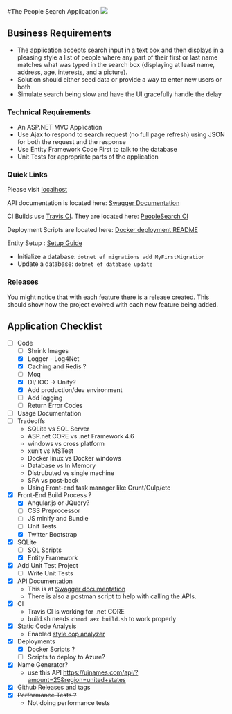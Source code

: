 #The People Search Application ![](https://travis-ci.org/supermitsuba/PeopleSearch.svg?branch=master)

## Business Requirements

- The application accepts search input in a text box and then displays in a pleasing style a list of people where any part of their first or last name matches what was typed in the search box (displaying at least name, address, age, interests, and a picture). 
- Solution should either seed data or provide a way to enter new users or both
- Simulate search being slow and have the UI gracefully handle the delay

### Technical Requirements

- An ASP.NET MVC Application 
- Use Ajax to respond to search request (no full page refresh) using JSON for both the request and the response
- Use Entity Framework Code First to talk to the database
- Unit Tests for appropriate parts of the application

### Quick Links

Please visit [localhost](http://localhost:8000/people)

API documentation is located here: [Swagger Documentation](https://github.com/supermitsuba/PeopleSearch/tree/master/documentation)

CI Builds use [Travis CI](https://travis-ci.com/).  They are located here: [PeopleSearch CI](https://travis-ci.org/supermitsuba/PeopleSearch)

Deployment Scripts are located here: [Docker deployment README](https://github.com/supermitsuba/PeopleSearch/tree/master/deployment/docker)

Entity Setup : [Setup Guide](https://docs.microsoft.com/en-us/ef/core/get-started/netcore/new-db-sqlite)

- Initialize a database: ```dotnet ef migrations add MyFirstMigration```
- Update a database: ```dotnet ef database update```

### Releases

You might notice that with each feature there is a release created.  This should show how the project evolved with each new feature being added.

## Application Checklist

- [ ] Code
  - [ ] Shrink Images
  - [X] Logger - Log4Net
  - [X] Caching and Redis ?
  - [ ] Moq
  - [X] DI/ IOC -> Unity?
  - [X] Add production/dev environment
  - [ ] Add logging
  - [ ] Return Error Codes
- [ ] Usage Documentation
- [ ] Tradeoffs
  - SQLite vs SQL Server
  - ASP.net CORE vs .net Framework 4.6
  - windows vs cross platform
  - xunit vs MSTest
  - Docker linux vs Docker windows
  - Database vs In Memory
  - Distrubuted vs single machine
  - SPA vs post-back 
  - Using Front-end task manager like Grunt/Gulp/etc
- [X] Front-End Build Process ?
  - [X] Angular.js or JQuery?
  - [ ] CSS Preprocessor
  - [ ] JS minify and Bundle
  - [ ] Unit Tests
  - [X] Twitter Bootstrap
- [X] SQLite
  - [ ] SQL Scripts
  - [X] Entity Framework
- [X] Add Unit Test Project
  - [ ] Write Unit Tests
- [X] API Documentation
  - This is at [Swagger documentation](https://github.com/supermitsuba/PeopleSearch/tree/master/documentation)
  - There is also a postman script to help with calling the APIs.
- [X] CI
  - Travis CI is working for .net CORE
  - build.sh needs ```chmod a+x build.sh``` to work properly
- [X] Static Code Analysis
  - Enabled [style cop analyzer](https://github.com/DotNetAnalyzers/StyleCopAnalyzers/blob/master/documentation/Configuration.md)
- [X] Deployments
  - [X] Docker Scripts ?
  - [ ] Scripts to deploy to Azure?
- [X] Name Generator?
  - use this API https://uinames.com/api/?amount=25&region=united+states
- [X] Github Releases and tags
- [X] ~~Performance Tests ?~~
  - Not doing performance tests
